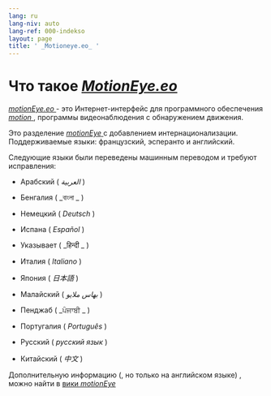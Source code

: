 ```yaml
---
lang: ru
lang-niv: auto
lang-ref: 000-indekso
layout: page
title: ' _Motioneye.eo_ '
---
```

# Что такое [ _MotionEye.eo_ ](https://github.com/jmichault/motioneye.eo) 

[ _motionEye.eo_ ](https://github.com/jmichault/motioneye.eo) - это Интернет-интерфейс для программного обеспечения [ _motion_ ](https://motion-project.github.io/), программы видеонаблюдения с обнаружением движения.

Это разделение [ _motionEye_ ](https://github.com/ccrisan/motioneye) с добавлением интернационализации.  
Поддерживаемые языки: французский, эсперанто и английский.

Следующие языки были переведены машинным переводом и требуют исправления:

* Арабский ( _العربية_ )


* Бенгалия ( _বাংলা _ )
  

  

* Немецкий ( _Deutsch_ )


* Испана ( _Español_ )


* Указывает ( _हिन्दी _ )
  

  

* Италия ( _Italiano_ )


* Япония ( _日本語_ )


* Малайский ( _بهاس ملايو_ )


* Пенджаб ( _ਪੰਜਾਬੀ _ )
  

  

* Португалия ( _Português_ )


* Русский ( _русский язык_ )


* Китайский ( _中文_ )




Дополнительную информацию (, но только на английском языке) , можно найти в [вики _motionEye_ ](https://github.com/ccrisan/motioneye/wiki)

